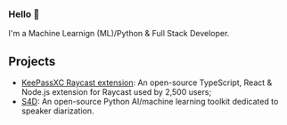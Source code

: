 ### Hello 👋

I'm a Machine Learnign (ML)/Python & Full Stack Developer.

## Projects

- [KeePassXC Raycast extension](https://www.raycast.com/pabroux/keepassxc): An open-source TypeScript, React & Node.js extension for Raycast used by 2,500 users;
- [S4D](https://pypi.org/project/s4d/): An open-source Python AI/machine learning toolkit dedicated to speaker diarization.
